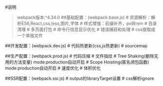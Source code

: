 #说明
>webpack版本:^4.34.0
##基础配置：(webpack.base.js)
        # 资源解析：解析ES6,React,css,less,图片,字体
        # 样式增强：前缀补齐，px转rem
        # 目录清理
        # 多页面打包
        # 命令行信息显示优化
        # 错误捕获和处理
        # css提取成一个单独文件

##开发配置：(webpack.dev.js)
        # 代码热更新(css,js热更新)
        # sourcemap
        
##生产配置：(webpack.prod.js)
        # 代码压缩
        # 文件指纹
        # Tree Shaking(删除无用的方法变量)     mode:production自动开启
        # Scope Hoisting(匿名闭包函数)        mode:production自动开启
        # 速度优化
        # 体积优化
        
##SSR配置：(webpack.ssr.js)
        # output的libraryTarget设置
        # css解析ignore



























